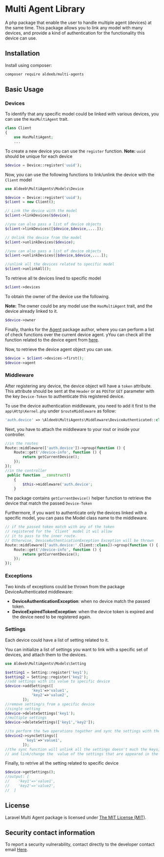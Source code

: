 Multi Agent Library
=====
A php package that enable the user to handle multiple agent (devices) at the same time. This package allows you to link
any model with many devices, and provide a kind of authentication for the functionality this device can use.


Installation
------------

Install using composer:

```bash
composer require aldeeb/multi-agents
```

Basic Usage
-----------

### Devices

To identify that any specific model could be linked with various devices, you can use the `HasMultiAgent` trait.

```php
class Client 
{
    use HasMultiAgent;
    ...
```

To create a new device you can use the `register` function.
<b>Note:</b> `uuid` should be unique for each device

```php
$device = Device::register('uuid');
```

Now, you can use the following functions to link/unlink the device with the `Client` model

```php
use Aldeeb\MultiAgents\Models\Device

$device = Device::register('uuid');
$client = new Client();

// Link the device with the model
$client->linkDevices($device);

//you can also pass a list of device objects
$client->linkDevices([$device,$device,....]);

// Unlink the device from the model
$client->unlinkDevices($device);

//you can also pass a list of device objects
$client->unlinkDevices([$device,$device,....]);

//unlink all the devices related to specific model
$client->unlinkAll();
```

To retrieve all te devices lined to specific model

```php
$client->devices
```
To obtain the owner of the device use the following.

<b>Note:</b> The owner could be any model use the `HasMultiAgent` trait, and the device already linked to it.

```php
$device->owner
```

Finally, thanks for the [Agent](https://github.com/jenssegers/agent) package author, where you can perform a list of
check functions over the current device agent. yYou can check all the function related to the device egent
from [here](https://github.com/jenssegers/agent).

Now, to retrieve the device agent object you can use.

```php
$device = $client->devices->first();
$device->agent
```

### Middleware
After registering any device, the device object will have a `token` attribute.
This attribute should be sent at the `Header` or as `POST`or `GET` parameter with the key `Device-Token` to authenticate this registered device.

To use the device authentication middleware, you need to add it first to the `app\Http\Kernel.php` under `$routeMiddleware` as follow:
```php
'auth.device' => \Aldeeb\MultiAgents\Middleware\DeviceAuthenticated::class,
```
Next, you have to attach the middleware to your rout or inside your controller.
```php
//in the routes
Route::middleware(['auth.device'])->group(function () {
    Route::get('/device-info', function () {
        return getCurrentDevice();
    });
});
//in the controller
 public function __construct()
    {
        $this->middleware('auth.device';
    }
```
The package contains `getCurrentDevice()` helper function to retrieve the device that match the passed `Device-Token`

Furthermore, if you want to  authenticate only the devices linked with a specific model, you can pass the Model class name to the middleware.
```php
// if the passed token match with any of the token
// registered for the `Client` model it wil allow
// it to pass to the inner route.
// Otherwise, DeviceAuthenticationException Exception will be thrown
Route::middleware(['auth.device:'.Client::class])->group(function () {
    Route::get('/device-info', function () {
        return getCurrentDevice();
    });
});
```
### Exceptions
Two kinds of exceptions could be thrown from the package DeviceAuthenticated middleware:

- **DeviceAuthenticationException**: when no device match the passed token.
- **DeviceExpiredTokenException**: when the device token is expired and the device need to be registered again.

### Settings

Each device could have a list of setting related to it.

You can initialize a list of settings you want to link with a specific set of devices, and attach them to the devices.

```php
use Aldeeb\MultiAgents\Models\Setting

$setting1 = Setting::register('key1');
$setting2 = Setting::register('key2');
//add settings with its value to specific device
$device->addSettings([
            'key1'=>'value1',
            'key2'=>'value2',
        ]);
//remove setting/s from a specific device
//single setting
$device->deleteSettings('key1'); 
//multiple settings
$device->deleteSettings(['key1','key2']); 

//to perform the two operations togather and sync the settings with their value with specific device
$device2->syncSettings([
         'key1'=>'value1',
        ]);
//the sync function will unlink all the settings doesn't much the keys,
// and link/change the  value of the settings that are appeared in the  provided list

```

Finally, to retrive all the setting related to specific device

```php
$device->getSettings(); 
//output: [
//    'key1'=>'value1',
//    'key2'=>'value2',
//  ]

```


## License

Laravel Multi Agent package is licensed under [The MIT License (MIT)](https://github.com/git/git-scm.com/blob/main/MIT-LICENSE.txt).

## Security contact information

To report a security vulnerability, contact directly to the developer contact email [Here](mailto:aldeeb.91@gmail.com).
